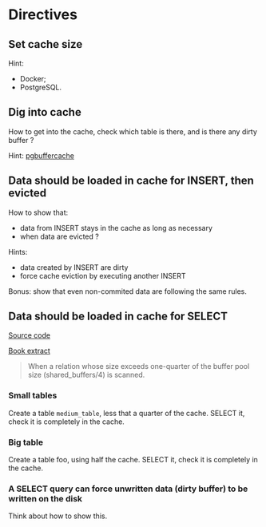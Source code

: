 # Directives

## Set cache size

Hint:
- Docker;
- PostgreSQL.

## Dig into cache

How to get into the cache, check which table is there, and is there any dirty buffer ?

Hint: [pgbuffercache](https://www.postgresql.org/docs/current/pgbuffercache.html)

## Data should be loaded in cache for INSERT, then evicted

How to show that:
- data from INSERT stays in the cache as long as necessary
- when data are evicted ?

Hints: 
- data created by INSERT are dirty
- force cache eviction by executing another INSERT

Bonus: show that even non-commited data are following the same rules.

## Data should be loaded in cache for SELECT

[Source code](https://github.com/postgres/postgres/blob/master/src/backend/storage/buffer/README#L204C1-L205C33)

[Book extract](https://www.interdb.jp/pg/pgsql08/05.html)
> When a relation whose size exceeds one-quarter of the buffer pool size (shared_buffers/4) is scanned.

### Small tables

Create a table `medium_table`, less that a quarter of the cache.
SELECT it, check it is completely in the cache.

### Big table

Create a table foo, using half the cache.
SELECT it, check it is completely in the cache.

### A SELECT query can force unwritten data (dirty buffer) to be written on the disk

Think about how to show this.